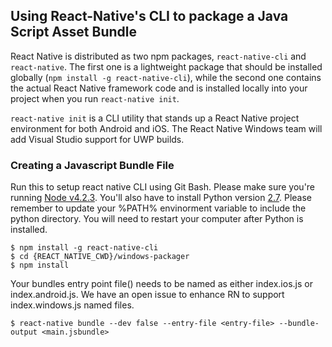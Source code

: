 ## Using React-Native's CLI to package a Java Script Asset Bundle

React Native is distributed as two npm packages, `react-native-cli` and `react-native`. The first one is a lightweight package that should be installed globally (`npm install -g react-native-cli`), while the second one contains the actual React Native framework code and is installed locally into your project when you run `react-native init`.

`react-native init` is a CLI utility that stands up a React Native project environment for both Android and iOS. The React Native Windows team will add Visual Studio support for UWP builds. 

### Creating a Javascript Bundle File

Run this to setup react native CLI using Git Bash. Please make sure you're running [Node v4.2.3](https://nodejs.org/en/download/). You'll also have to install Python version [2.7](https://www.python.org/downloads/release/python-2710/). Please remember to update your %PATH% envinorment variable to include the python directory. You will need to restart your computer after Python is installed. 

    $ npm install -g react-native-cli
    $ cd {REACT_NATIVE_CWD}/windows-packager
    $ npm install
    
Your bundles entry point file(<entry-file>) needs to be named as either index.ios.js or index.android.js. We have an open issue to enhance RN to support index.windows.js named files. 

    $ react-native bundle --dev false --entry-file <entry-file> --bundle-output <main.jsbundle>
